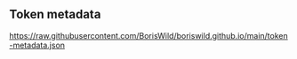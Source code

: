 ## Token metadata
https://raw.githubusercontent.com/BorisWild/boriswild.github.io/main/token-metadata.json
 
 
 
 
 
 
